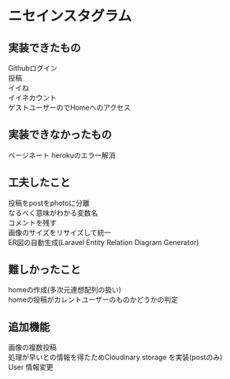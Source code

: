 # ニセインスタグラム

## 実装できたもの
Githubログイン<br>
投稿<br>
イイね<br>
イイネカウント<br>
ゲストユーザーのでHomeへのアクセス<br>

## 実装できなかったもの
ページネート
herokuのエラー解消

## 工夫したこと
投稿をpostをphotoに分離<br>
なるべく意味がわかる変数名<br>
コメントを残す<br>
画像のサイズをリサイズして統一<br>
ER図の自動生成(Laravel Entity Relation Diagram Generator)<br>

## 難しかったこと
homeの作成(多次元連想配列の扱い)<br>
homeの投稿がカレントユーザーのものかどうかの判定<br>

## 追加機能
画像の複数投稿<br>
処理が早いとの情報を得たためCloudinary storage を実装(postのみ)<br>
User 情報変更<br>



